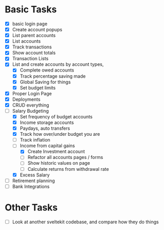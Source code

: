 # Basic Tasks
 - [x] basic login page
 - [x] Create account popups
 - [x] List parent accounts 
 - [x] List accounts
 - [x] Track transactions
 - [x] Show account totals
 - [x] Transaction Lists
 - [x] List and create accounts by account types, 
   - [x] Complete owed accounts
   - [x] Track percentage saving made
   - [x] Global Saving for things
   - [x] Set budget limits
 - [x] Proper Login Page
 - [x] Deployments
 - [x] CRUD everything
 - [ ] Salary Budgeting
   - [x] Set frequency of budget accounts
   - [x] Income storage accounts
   - [x] Paydays, auto transfers
   - [x] Track how over/under budget you are
   - [ ] Track inflation
   - [ ] Income from capital gains
     - [x] Create Investment account
     - [ ] Refactor all accounts pages / forms
     - [ ] Show historic values on page
     - [ ] Calculate returns from withdrawal rate
   - [x] Excess Salary
 - [ ] Retirement planning
 - [ ] Bank Integrations

# Other Tasks
 - [ ] Look at another sveltekit codebase, and compare how they do things